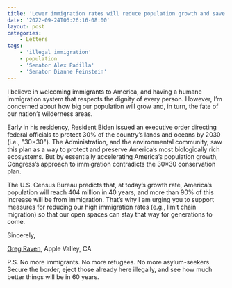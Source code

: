 ```yaml
---
title: 'Lower immigration rates will reduce population growth and save nature.'
date: '2022-09-24T06:26:16-08:00'
layout: post
categories:
    - Letters
tags:
    - 'illegal immigration'
    - population
    - 'Senator Alex Padilla'
    - 'Senator Dianne Feinstein'
---
```


I believe in welcoming immigrants to America, and having a humane immigration system that respects the dignity of every person. However, I’m concerned about how big our population will grow and, in turn, the fate of our nation’s wilderness areas.

Early in his residency, Resident Biden issued an executive order directing federal officials to protect 30% of the country’s lands and oceans by 2030 (i.e., "30×30"). The Administration, and the environmental community, saw this plan as a way to protect and preserve America’s most biologically rich ecosystems. But by essentially accelerating America’s population growth, Congress’s approach to immigration contradicts the 30×30 conservation plan.

The U.S. Census Bureau predicts that, at today’s growth rate, America’s population will reach 404 million in 40 years, and more than 90% of this increase will be from immigration. That’s why I am urging you to support measures for reducing our high immigration rates (e.g., limit chain migration) so that our open spaces can stay that way for generations to come.

Sincerely,

[Greg Raven](https://www.gregraven.org/), Apple Valley, CA

P.S. No more immigrants. No more refugees. No more asylum-seekers. Secure the border, eject those already here illegally, and see how much better things will be in 60 years.